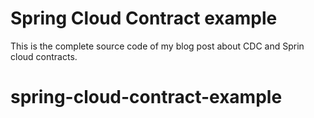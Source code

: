 # Spring Cloud Contract example
This is the complete source code of my blog post about CDC and Sprin cloud contracts.
# spring-cloud-contract-example
